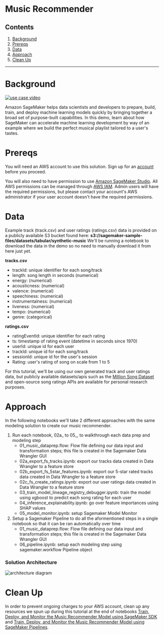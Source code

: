 # Music Recommender

## Contents
1. [Background](#Background)
1. [Prereqs](#Prereqs)
1. [Data](#Data)
1. [Approach](#Approach)
1. [Clean Up](#Clean-Up)

---

# Background

[![use case video](https://img.youtube.com/vi/Qv_Tr_BCFCQ/0.jpg)](https://www.youtube.com/watch?v=Qv_Tr_BCFCQ)

Amazon SageMaker helps data scientists and developers to prepare, build, train, and deploy machine learning models quickly by bringing together a broad set of purpose-built capabilities. In this demo, learn about how SageMaker can accelerate machine learning development by way of an example where we build the perfect musical playlist tailored to a user's tastes.


# Prereqs

You will need an AWS account to use this solution. Sign up for an [account](https://aws.amazon.com/) before you proceed. 

You will also need to have permission to use [Amazon SageMaker Studio](https://docs.aws.amazon.com/sagemaker/latest/dg/gs-studio.html). All AWS permissions can be managed through [AWS IAM](https://aws.amazon.com/iam/). Admin users will have the required permissions, but please contact your account's AWS administrator if your user account doesn't have the required permissions.


# Data

Example track (track.csv) and user ratings (ratings.csv) data is provided on a publicly available S3 bucket found here: **s3://sagemaker-sample-files/datasets/tabular/synthetic-music**
We'll be running a notebook to download the data in the demo so no need to manually download it from here just yet.

**tracks.csv**  
- trackId: unique identifier for each song/track 
- length: song length in seconds (numerical)
- energy: (numerical)
- acousticness: (numerical)
- valence: (numerical)
- speechiness: (numerical)
- instrumentalness: (numerical)
- liveness: (numerical)
- tempo: (numerical)
- genre: (categorical) 

**ratings.csv**  
- ratingEventId: unique identifier for each rating 
- ts: timestamp of rating event (datetime in seconds since 1970)
- userId: unique id for each user
- trackId: unique id for each song/track
- sessionId: unique id for the user's session
- Rating: user's rating of song on scale from 1 to 5

For this tutorial, we'll be using our own generated track and user ratings data, but publicly available datasets/apis such as the [Million Song Dataset](http://millionsongdataset.com/) and open-source song ratings APIs are available for personal research purposes. 


# Approach

In the following notebooks we'll take 2 different approaches with the same modeling solution to create our music recommender.
1. Run each notebook, 02a_ to 05_, to walkthrough each data prep and modeling step
    - 01_music_dataprep.flow: Flow file defining our data input and transformation steps; this file is created in the Sagemaker Data Wrangler GUI
    - 02a_export_fs_tracks.ipynb: export our tracks data created in Data Wrangler to a feature store
    - 02b_export_fs_5star_features.ipynb: export our 5-star rated tracks data created in Data Wrangler to a feature store
    - 02c_fs_create_ratings.ipynb: export our user ratings data created in Data Wrangler to a feature store
    - 03_train_model_lineage_registry_debugger.ipynb: train the model using xgboost to predict each song rating for each user
    - 04_inference_explainability.ipynb: go over feature importances using SHAP values
    - 05_model_monitor.ipynb: setup Sagemaker Model Monitor
1. Setup a Sagemaker Pipeline to do all the aformentioned steps in a single notebook so that it can be ran automatically over time
    - 01_music_dataprep.flow: Flow file defining our data input and transformation steps; this file is created in the Sagemaker Data Wrangler GUI
    - 06_pipeline.ipynb: setup each modeling step using sagemaker.workflow Pipeline object

### Solution Architecture
![architecture diagram](./images/music-rec-2c-all-mlops.png)


# Clean Up

In order to prevent ongoing charges to your AWS account, clean up any resources we spun up during this tutorial at the end of notebooks [Train, Deploy, and Monitor the Music Recommender Model using SageMaker SDK](03_train_deploy_debugger_explain_monitor_registry.ipynb) and [Train, Deploy, and Monitor the Music Recommender Model using SageMaker Pipelines](end_to_end_pipeline.ipynb).

